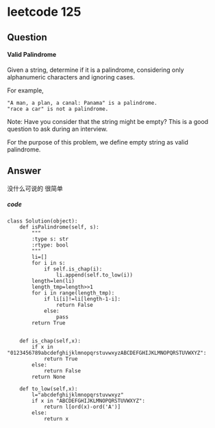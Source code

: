 # leetcode 125
## Question
#### Valid Palindrome
Given a string, determine if it is a palindrome, considering only alphanumeric characters and ignoring cases.

For example,

```
"A man, a plan, a canal: Panama" is a palindrome.
"race a car" is not a palindrome.
```

Note:
Have you consider that the string might be empty? This is a good question to ask during an interview.

For the purpose of this problem, we define empty string as valid palindrome.
## Answer
没什么可说的 很简单
##### code

```
class Solution(object):
    def isPalindrome(self, s):
        """
        :type s: str
        :rtype: bool
        """
        li=[]
        for i in s:
            if self.is_chap(i):
                li.append(self.to_low(i))
        length=len(li)
        length_tmp=length>>1
        for i in range(length_tmp):
            if li[i]!=li[length-1-i]:
                return False
            else:
                pass
        return True
        
    
    def is_chap(self,x):
        if x in "0123456789abcdefghijklmnopqrstuvwxyzABCDEFGHIJKLMNOPQRSTUVWXYZ":
            return True
        else:
            return False
        return None
        
    def to_low(self,x):
        l="abcdefghijklmnopqrstuvwxyz"
        if x in "ABCDEFGHIJKLMNOPQRSTUVWXYZ":
            return l[ord(x)-ord('A')]
        else:
            return x
```
